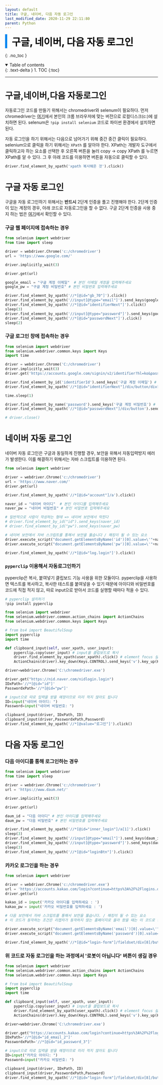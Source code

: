 ```yaml
---
layout: default
title: 구글, 네이버, 다음 자동 로그인
last_modified_date: 2020-11-29 22:11:80
parent: Python
---
```


<div style="font-size:32px; font-weight: 800; border-left: 7px solid #0687f0; padding-left:15px !important; color:#000000; margin-bottom:15px;">구글, 네이버, 다음 자동 로그인</div>

{: .no_toc }

<details open markdown="block">
  <summary>
    Table of contents
  </summary>
  {: .text-delta }
1. TOC
{:toc}
</details>

---

# 구글,네이버,다음 자동로그인

자동로그인 코드를 만들기 위해서는 chromedriver와 selenum이 필요하다. 먼저 chromedriver는 [여기](https://chromedriver.chromium.org/downloads)에서 본인의 크롬 브라우저에 맞는 버전으로 로컬디스크(c:)에 설치하면 된다. selenum은 `!pip install selenium` 코드로 파이썬 환경에서 설치하면 된다.

자동 로그인을 하기 위해서는 다음으로 넘어가기 위해 중간 중간 클릭이 필요하다. selenium으로 클릭을 하기 위해서는 `XPath` 를 알아야 한다. XPath는 개발자 도구에서 클릭하고자 하는 요소를 선택한 후 오른쪽 버튼을 눌러 copy → copy XPath 를 누르면 XPath를 알 수 있다. 그 후 아래 코드를 이용하면 버튼을 자동으로 클릭할 수 있다.

```python
driver.find_element_by_xpath('xpath 복사해온 것').click()
```

# 구글 자동 로그인

구글을 자동 로그인하기 위해서는 **반드시** 2단계 인증을 풀고 진행해야 한다. 2단계 인증이 있는 계정의 경우, 아래 코드로 자동로그인을 할 수 없다. 구글 2단계 인증을 사용 중지 하는 법은 [여기](https://support.google.com/accounts/answer/1064203?co=GENIE.Platform%3DDesktop&hl=ko)에서 확인할 수 있다.

### 구글 웹 페이지에 접속하는 경우

```python
from selenium import webdriver
from time import sleep

driver = webdriver.Chrome('c:/chromedriver')
url = 'https://www.google.com/'

driver.implicitly_wait(3)

driver.get(url)

google_email = "구글 계정 이메일"  # 본인 이메일 계정을 입력해주세요
google_pw = "구글 계정 비밀번호" # 본인 비밀번호 입력해주세요

driver.find_element_by_xpath('//*[@id="gb_70"]').click()
driver.find_element_by_xpath('//input[@type="email"]').send_keys(google_email)
driver.find_element_by_xpath('//*[@id="identifierNext"]').click()
sleep(3)
driver.find_element_by_xpath('//input[@type="password"]').send_keys(google_pw)
driver.find_element_by_xpath('//*[@id="passwordNext"]').click()
sleep(2)
```

### 구글 로그인 창에 접속하는 경우

```python
from selenium import webdriver
from selenium.webdriver.common.keys import Keys
import time

driver = webdriver.Chrome('C:/chromedriver')
driver.implicitly_wait(3)
driver.get('https://accounts.google.com/signin/v2/identifier?hl=ko&passive=true&continue=https%3A%2F%2Fwww.google.com%2F&ec=GAZAAQ&flowName=GlifWebSignIn&flowEntry=ServiceLogin')

driver.find_element_by_id('identifierId').send_keys('구글 계정 이메일') # 본인 이메일 계정을 입력해주세요
driver.find_element_by_xpath('//*[@id="identifierNext"]/div/button/div[2]').click()

time.sleep(1)

driver.find_element_by_name('password').send_keys('구글 계정 비밀번호') # 본인 비밀번호 입력해주세요
driver.find_element_by_xpath('//*[@id="passwordNext"]/div/button').send_keys(Keys.ENTER)

# driver.close()
```

# 네이버 자동 로그인

네이버 자동 로그인은 구글과 동일하게 진행할 경우, 보안을 위해서 자동입력방지 에러가 발생한다. 이를 해결하기 위해서는 자바 스크립트를 이용하면 된다.

```python
from selenium import webdriver

driver = webdriver.Chrome('c:/chromedriver')
url = 'https://www.naver.com/'
driver.get(url)

driver.find_element_by_xpath('//*[@id="account"]/a').click()

naver_id = "네이버 아이디"  # 본인 아이디를 입력해주세요
naver_pw = "네이버 비밀번호" # 본인 비밀번호 입력해주세요

# 일반적으로 사람이 작성하는 형태 => 네이버 보안에서 막힌다
# driver.find_element_by_id("id").send_keys(naver_id)
# driver.find_element_by_id("pw").send_keys(naver_pw)

# 네이버 보안에서 자바 스크립트를 통해서 보안을 뚫습니다 / 해킹이 될 수 있는 요소
driver.execute_script("document.getElementsByName('id')[0].value=\'"+naver_id+"\'")
driver.execute_script("document.getElementsByName('pw')[0].value=\'"+naver_pw+"\'")

driver.find_element_by_xpath('//*[@id="log.login"]').click()
```

### `pyperclip` 이용해서 자동로그인하기

pyperclip은 복사, 붙여넣기 클립보드 기능 사용을 위한 모듈이다. pyperclip을 사용하면 텍스트를 복사하고, 복사한 테스트를 붙여넣을 수 있기 때문에 아이디와 비밀번호를 코드에 직접 적지 않고, 따로 input으로 받아서 코드를 실행할 때마다 적을 수 있다.

```python
# pyperclip 설치하기
!pip install pyperclip
```

```python
from selenium import webdriver
from selenium.webdriver.common.action_chains import ActionChains
from selenium.webdriver.common.keys import Keys

# from bs4 import BeautifulSoup
import pyperclip
import time

def clipboard_input(self, user_xpath, user_input):
    pyperclip.copy(user_input) # input을 클립보드로 복사
    driver.find_element_by_xpath(user_xpath).click() # element focus 설정
    ActionChains(driver).key_down(Keys.CONTROL).send_keys('v').key_up(Keys.CONTROL).perform() # ctrl + v 전달

driver=webdriver.Chrome('C:\chromedriver.exe')

driver.get("https://nid.naver.com/nidlogin.login")
IDxPath='//*[@id="id"]'
PasswordxPath='//*[@id="pw"]'

# input으로 따로 입력을 받을 예정이므로 미리 적지 않아도 됩니다
ID=input("네이버 아이디: ")
Password=input("네이버 비밀번호: ")

clipboard_input(driver, IDxPath, ID)
clipboard_input(driver,PasswordxPath,Password)
driver.find_element_by_xpath('//*[@value="로그인"]').click()
```

# 다음 자동 로그인

### 다음 아이디를 통해 로그인하는 경우

```python
from selenium import webdriver
from time import sleep

driver = webdriver.Chrome('c:/chromedriver')
url = 'https://www.daum.net/'

driver.implicitly_wait(3)

driver.get(url)

daum_id = "다음 아이디" # 본인 아이디를 입력해주세요
daum_pw = "다음 비밀번호" # 본인 비밀번호를 입력해주세요

driver.find_element_by_xpath('//*[@id="inner_login"]/a[1]').click()
sleep(3)
driver.find_element_by_xpath('//input[@type="email"]').send_keys(daum_id)
driver.find_element_by_xpath('//input[@type="password"]').send_keys(daum_pw)
sleep(3)
driver.find_element_by_xpath('//*[@id="loginBtn"]').click()
```

### 카카오 로그인을 하는 경우

```python
from selenium import webdriver

driver = webdriver.Chrome('c:/chromedriver.exe')
url = 'https://accounts.kakao.com/login?continue=https%3A%2F%2Flogins.daum.net%2Faccounts%2Fksso.do%3Frescue%3Dtrue%26url%3Dhttps%253A%252F%252Fwww.daum.net%252F'
driver.get(url)

kakao_id = input('카카오 아이디를 입력하세요 : ')
kakao_pw = input('카카오 비밀번호를 입력하세요 : ')

# 다음 보안에서 자바 스크립트를 통해서 보안을 뚫습니다. / 해킹이 될 수 있는 요소
# 이 코드가 동작하는 조건은 리캡차가 동작하지 않는 홈페이지로 올라 왔을 때는 이 코드로 됨

driver.execute_script("document.getElementsByName('email')[0].value=\'"+kakao_id+"\'")
driver.execute_script("document.getElementsByName('password')[0].value=\'"+kakao_pw+"\'")

driver.find_element_by_xpath('//*[@id="login-form"]/fieldset/div[8]/button[1]').click()
```

### 위 코드로 자동 로그인을 하는 과정에서 '**로봇이 아닙니다**' 버튼이 생길 경우

```python
from selenium import webdriver
from selenium.webdriver.common.action_chains import ActionChains
from selenium.webdriver.common.keys import Keys

# from bs4 import BeautifulSoup
import pyperclip
import time

def clipboard_input(self, user_xpath, user_input):
    pyperclip.copy(user_input) # input을 클립보드로 복사
    driver.find_element_by_xpath(user_xpath).click() # element focus 설정
    ActionChains(driver).key_down(Keys.CONTROL).send_keys('v').key_up(Keys.CONTROL).perform() # ctrl + v 전달

driver=webdriver.Chrome('C:\chromedriver.exe')

driver.get("https://accounts.kakao.com/login?continue=https%3A%2F%2Flogins.daum.net%2Faccounts%2Fksso.do%3Frescue%3Dtrue%26url%3Dhttps%253A%252F%252Fwww.daum.net%252F")
IDxPath='//*[@id="id_email_2"]'
PasswordxPath='//*[@id="id_password_3"]'

# input으로 따로 입력을 받을 예정이므로 미리 적지 않아도 됩니다
ID=input("카카오 아이디: ")
Password=input("카카오 비밀번호: ")

clipboard_input(driver, IDxPath, ID)
clipboard_input(driver,PasswordxPath,Password)
driver.find_element_by_xpath('//*[@id="login-form"]/fieldset/div[8]/button[1]').click()
```
